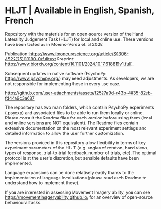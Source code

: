 # HLJT | Available in English, Spanish, French

Repository with the materials for an open-source version of the Hand Laterality Judgement Task (HLJT) for local and online use. These versions have been tested as in Moreno-Verdú et. al 2025:

Publication: https://www.ibroneuroscience.org/article/S0306-4522(25)00180-0/fulltext
Preprint: https://www.biorxiv.org/content/10.1101/2024.10.17.618819v1.full).

Subsequent updates in native software (PsychoPy: https://www.psychopy.org/) may need adjustments. As developers, we are not responsible for implementing these in every use case.

https://github.com/user-attachments/assets/f2527a9d-e43b-4835-82eb-fd44a9c3a687

The repository has two main folders, which contain PsychoPy experiments (.psyexp) and associated files to be able to run them locally or online. Please consult the Readme files for each version before using them (local and online versions are NOT equivalent). The Readme files contain extensive documentation on the most relevant experiment settings and detailed information to allow the user further customization.

The versions provided in this repository allow flexibility in terms of key experiment parameters of the HLJT (e.g. angles of rotation, hand views, types of response, trial-to-trial feedback, number of trials, etc). The optimal protocol is at the user's discretion, but sensible defaults have been implemented.

Language expansions can be done relatively easily thanks to the implementation of language localisations (please read each Readme to understand how to implement these). 

If you are interested in assessing Movement Imagery ability, you can see https://movementimageryability.github.io/ for an overview of open-source behavioural tasks.
